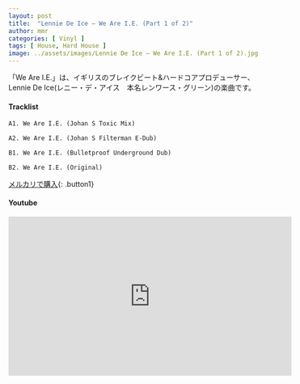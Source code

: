```yaml
---
layout: post
title:  "Lennie De Ice – We Are I.E. (Part 1 of 2)"
author: mmr
categories: [ Vinyl ]
tags: [ House, Hard House ]
image: ../assets/images/Lennie De Ice – We Are I.E. (Part 1 of 2).jpg
---
```


「We Are I.E.」は、イギリスのブレイクビート&ハードコアプロデューサー、Lennie De Ice(レニー・デ・アイス　本名レンワース・グリーン)の楽曲です。

#### Tracklist
```md
A1. We Are I.E. (Johan S Toxic Mix)

A2. We Are I.E. (Johan S Filterman E-Dub)

B1. We Are I.E. (Bulletproof Underground Dub)

B2. We Are I.E. (Original)
```

[メルカリで購入](https://jp.mercari.com/item/m70780419709?afid=6142608987){: .button1}

#### Youtube
<iframe width="560" height="315" src="https://www.youtube.com/embed/qe0QBw6V_5g?si=qxr3yy1UWI0PIpio" title="YouTube video player" frameborder="0" allow="accelerometer; autoplay; clipboard-write; encrypted-media; gyroscope; picture-in-picture; web-share" referrerpolicy="strict-origin-when-cross-origin" allowfullscreen></iframe>